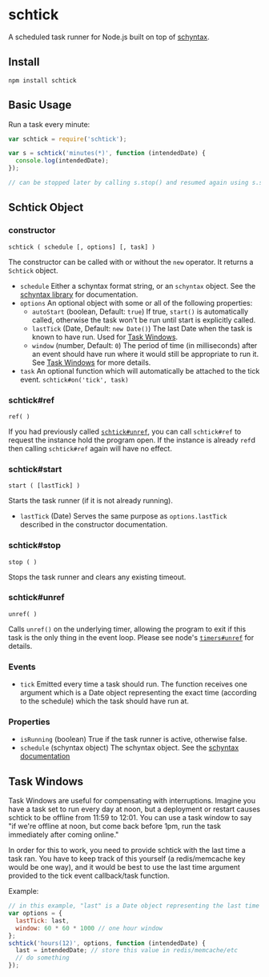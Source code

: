# schtick

A scheduled task runner for Node.js built on top of [schyntax](https://github.com/schyntax/js-schyntax).

## Install

```
npm install schtick
```

## Basic Usage

Run a task every minute:

```javascript
var schtick = require('schtick');

var s = schtick('minutes(*)', function (intendedDate) {
  console.log(intendedDate);
});

// can be stopped later by calling s.stop() and resumed again using s.start()
```

## Schtick Object

### constructor

`schtick ( schedule [, options] [, task] )`

The constructor can be called with or without the `new` operator. It returns a `Schtick` object.

* `schedule` Either a schyntax format string, or an `schyntax` object. See the [schyntax library](https://github.com/schyntax/js-schyntax) for documentation.
* `options` An optional object with some or all of the following properties:
    * `autoStart` (boolean, Default: `true`) If true, `start()` is automatically called, otherwise the task won't be run until start is explicitly called.
    * `lastTick` (Date, Default: `new Date()`) The last Date when the task is known to have run. Used for [Task Windows](#task-windows).
    * `window` (number, Default: `0`) The period of time (in milliseconds) after an event should have run where it would still be appropriate to run it. See [Task Windows](#task-windows) for more details. 
* `task` An optional function which will automatically be attached to the tick event. `schtick#on('tick', task)`

### schtick#ref

`ref( )`

If you had previously called [`schtick#unref`](#schtickunref), you can call `schtick#ref` to request the instance hold the program open. If the instance is already `ref`d then calling `schtick#ref` again will have no effect.

### schtick#start

`start ( [lastTick] )`

Starts the task runner (if it is not already running).

* `lastTick` (Date) Serves the same purpose as `options.lastTick` described in the constructor documentation.

### schtick#stop

`stop ( )`

Stops the task runner and clears any existing timeout.

### schtick#unref

`unref( )`

Calls `unref()` on the underlying timer, allowing the program to exit if this task is the only thing in the event loop. Please see node's [`timers#unref`](http://nodejs.org/api/timers.html#timers_unref) for details.

### Events

* `tick` Emitted every time a task should run. The function receives one argument which is a Date object representing the exact time (according to the schedule) which the task should have run at. 

### Properties

* `isRunning` (boolean) True if the task runner is active, otherwise false.
* `schedule` (schyntax object) The schyntax object. See the [schyntax documentation](https://github.com/schyntax/js-schyntax)

## Task Windows

Task Windows are useful for compensating with interruptions. Imagine you have a task set to run every day at noon, but a deployment or restart causes schtick to be offline from 11:59 to 12:01. You can use a task window to say "if we're offline at noon, but come back before 1pm, run the task immediately after coming online."

In order for this to work, you need to provide schtick with the last time a task ran. You have to keep track of this yourself (a redis/memcache key would be one way), and it would be best to use the last time argument provided to the tick event callback/task function.

Example:

```javascript
// in this example, "last" is a Date object representing the last time the task actually ran
var options = {
  lastTick: last,
  window: 60 * 60 * 1000 // one hour window
};
schtick('hours(12)', options, function (intendedDate) {
  last = intendedDate; // store this value in redis/memcache/etc
  // do something
});

```
